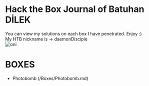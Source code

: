# Hack the Box Journal of Batuhan DİLEK
You can view my solutions on each box I have penetrated. Enjoy :) <br/>
My HTB nickname is -> daemonDisciple<br/>
![oni](https://thumbs.gfycat.com/RigidPleasantChicken-size_restricted.gif)
<br/>

# BOXES
- Photobomb (/Boxes/Photobomb.md)
